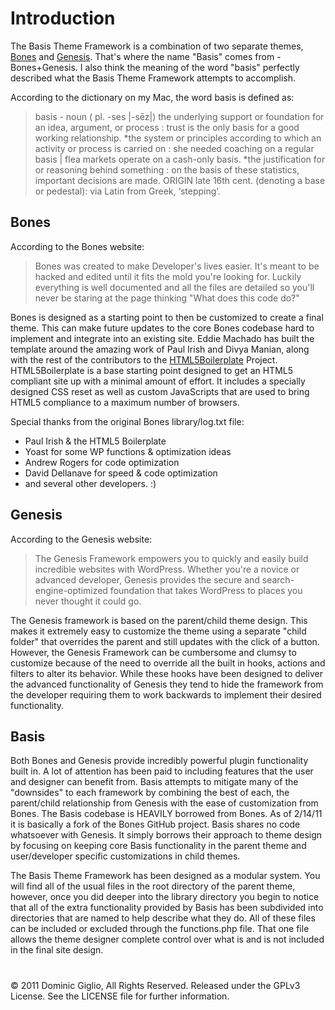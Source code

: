 Introduction
============

The Basis Theme Framework is a combination of two separate themes, [Bones](http://themble.com/bones/) and [Genesis](http://www.studiopress.com/themes/genesis). That's where the name "Basis" comes from - Bones+Genesis. I also think the meaning of the word "basis" perfectly described what the Basis Theme Framework attempts to accomplish.

According to the dictionary on my Mac, the word basis is defined as:

> basis -
> noun ( pl. -ses |-sēz|)
> the underlying support or foundation for an idea, argument, or process : trust is the only basis for a good working relationship.
> *the system or principles according to which an activity or process is carried on : she needed coaching on a regular basis | flea markets operate on a cash-only basis.
> *the justification for or reasoning behind something : on the basis of these statistics, important decisions are made.
> ORIGIN late 16th cent. (denoting a base or pedestal): via Latin from Greek, ‘stepping’.

Bones
-----

According to the Bones website:

> Bones was created to make Developer's lives easier. It's meant to be hacked and edited until it fits the mold you're looking for. Luckily everything is well documented and all the files are detailed so you'll never be staring at the page thinking "What does this code do?"

Bones is designed as a starting point to then be customized to create a final theme. This can make future updates to the core Bones codebase hard to implement and integrate into an existing site. Eddie Machado has built the template around the amazing work of Paul Irish and Divya Manian, along with the rest of the contributors to the [HTML5Boilerplate](http://html5boilerplate.com/) Project. HTML5Boilerplate is a base starting point designed to get an HTML5 compliant site up with a minimal amount of effort. It includes a specially designed CSS reset as well as custom JavaScripts that are used to bring HTML5 compliance to a maximum number of browsers.

Special thanks from the original Bones library/log.txt file:  

* Paul Irish & the HTML5 Boilerplate  
* Yoast for some WP functions & optimization ideas  
* Andrew Rogers for code optimization  
* David Dellanave for speed & code optimization  
* and several other developers. :)  

Genesis
-------

According to the Genesis website:

> The Genesis Framework empowers you to quickly and easily build incredible websites with WordPress. Whether you're a novice or advanced developer, Genesis provides the secure and search-engine-optimized foundation that takes WordPress to places you never thought it could go.

The Genesis framework is based on the parent/child theme design. This makes it extremely easy to customize the theme using a separate "child folder" that overrides the parent and still updates with the click of a button. However, the Genesis Framework can be cumbersome and clumsy to customize because of the need to override all the built in hooks, actions and filters to alter its behavior. While these hooks have been designed to deliver the advanced functionality of Genesis they tend to hide the framework from the developer requiring them to work backwards to implement their desired functionality.

Basis
-----

Both Bones and Genesis provide incredibly powerful plugin functionality built in. A lot of attention has been paid to including features that the user and designer can benefit from. Basis attempts to mitigate many of the "downsides" to each framework by combining the best of each, the parent/child relationship from Genesis with the ease of customization from Bones. The Basis codebase is HEAVILY borrowed from Bones. As of 2/14/11 it is basically a fork of the Bones GitHub project. Basis shares no code whatsoever with Genesis. It simply borrows their approach to theme design by focusing on keeping core Basis functionality in the parent theme and user/developer specific customizations in child themes.

The Basis Theme Framework has been designed as a modular system. You will find all of the usual files in the root directory of the parent theme, however, once you did deeper into the library directory you begin to notice that all of the extra functionality provided by Basis has been subdivided into directories that are named to help describe what they do. All of these files can be included or excluded through the functions.php file. That one file allows the theme designer complete control over what is and is not included in the final site design.

#

&copy; 2011 Dominic Giglio, All Rights Reserved. Released under the GPLv3 License. See the LICENSE file for further information.